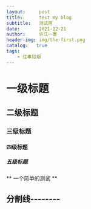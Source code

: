 ```yaml
---
layout:     post
title:      test my blog
subtitle:   测试用
date:       2021-12-21
author:     许江一墨
header-img: img/the-first.png
catalog:   true
tags:
    - 往事如烟
---
```

# 一级标题
## 二级标题
### 三级标题
#### 四级标题
##### 五级标题

** 一个简单的测试 **

分割线--------
---------------------------------------------

